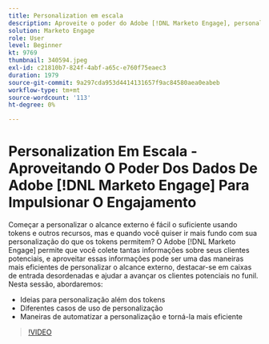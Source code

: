```yaml
---
title: Personalization em escala
description: Aproveite o poder do Adobe [!DNL Marketo Engage], personalize além dos tokens.
solution: Marketo Engage
role: User
level: Beginner
kt: 9769
thumbnail: 340594.jpeg
exl-id: c21810b7-824f-4abf-a65c-e760f75eaec3
duration: 1979
source-git-commit: 9a297cda953d4414131657f9ac84580aea0eabeb
workflow-type: tm+mt
source-wordcount: '113'
ht-degree: 0%

---
```


# Personalization Em Escala - Aproveitando O Poder Dos Dados De Adobe [!DNL Marketo Engage] Para Impulsionar O Engajamento

Começar a personalizar o alcance externo é fácil o suficiente usando tokens e outros recursos, mas e quando você quiser ir mais fundo com sua personalização do que os tokens permitem? O Adobe [!DNL Marketo Engage] permite que você colete tantas informações sobre seus clientes potenciais, e aproveitar essas informações pode ser uma das maneiras mais eficientes de personalizar o alcance externo, destacar-se em caixas de entrada desordenadas e ajudar a avançar os clientes potenciais no funil. Nesta sessão, abordaremos:

* Ideias para personalização além dos tokens
* Diferentes casos de uso de personalização
* Maneiras de automatizar a personalização e torná-la mais eficiente

>[!VIDEO](https://video.tv.adobe.com/v/340594/?quality=12&learn=on)
